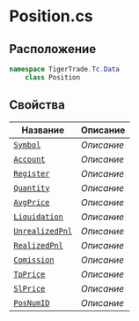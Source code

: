 
# Position.cs
## Расположение
```csharp
namespace TigerTrade.Tc.Data  
    class Position
```

## Свойства
| Название | Описание |
| --- | --- |
| [`Symbol`](./Свойства/Symbol.md) | *Описание* |
| [`Account`](./Свойства/Account.md) | *Описание* |
| [`Register`](./Свойства/Register.md) | *Описание* |
| [`Quantity`](./Свойства/Quantity.md) | *Описание* |
| [`AvgPrice`](./Свойства/AvgPrice.md) | *Описание* |
| [`Liquidation`](./Свойства/Liquidation.md) | *Описание* |
| [`UnrealizedPnl`](./Свойства/UnrealizedPnl.md) | *Описание* |
| [`RealizedPnl`](./Свойства/RealizedPnl.md) | *Описание* |
| [`Comission`](./Свойства/Comission.md) | *Описание* |
| [`TpPrice`](./Свойства/TpPrice.md) | *Описание* |
| [`SlPrice`](./Свойства/SlPrice.md) | *Описание* |
| [`PosNumID`](./Свойства/PosNumID.md) | *Описание* |
